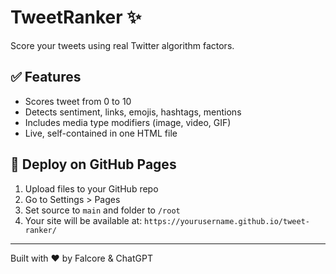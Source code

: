 
# TweetRanker ✨

Score your tweets using real Twitter algorithm factors.

## ✅ Features
- Scores tweet from 0 to 10
- Detects sentiment, links, emojis, hashtags, mentions
- Includes media type modifiers (image, video, GIF)
- Live, self-contained in one HTML file

## 🚀 Deploy on GitHub Pages
1. Upload files to your GitHub repo
2. Go to Settings > Pages
3. Set source to `main` and folder to `/root`
4. Your site will be available at: `https://yourusername.github.io/tweet-ranker/`

---

Built with ❤️ by Falcore & ChatGPT
